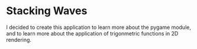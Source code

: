 # Stacking Waves

I decided to create this application to learn more about the pygame module, and to learn more about the application of trigonmetric functions in 2D rendering.
